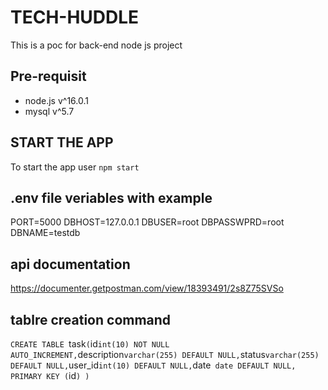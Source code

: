 # TECH-HUDDLE
This is a poc for back-end node js project

## Pre-requisit

 - node.js v^16.0.1
 - mysql v^5.7

## START THE APP
To start the app user `npm start`
## .env file veriables with example
PORT=5000
DBHOST=127.0.0.1
DBUSER=root
DBPASSWPRD=root
DBNAME=testdb
## api documentation
https://documenter.getpostman.com/view/18393491/2s8Z75SVSo

## tablre creation command
`CREATE TABLE `task` (
  `id` int(10) NOT NULL AUTO_INCREMENT,
  `description` varchar(255) DEFAULT NULL,
  `status` varchar(255) DEFAULT NULL,
  `user_id` int(10) DEFAULT NULL,
  `date` date DEFAULT NULL,
  PRIMARY KEY (`id`)
)`